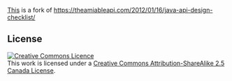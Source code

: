 [This](CHECKLIST.md) is a fork of https://theamiableapi.com/2012/01/16/java-api-design-checklist/ 



## License

[![Creative Commons Licence](https://i.creativecommons.org/l/by-sa/2.5/ca/88x31.png)](http://creativecommons.org/licenses/by-sa/2.5/ca/)  
This work is licensed under a [Creative Commons Attribution-ShareAlike 2.5 Canada License](http://creativecommons.org/licenses/by-sa/2.5/ca/).
